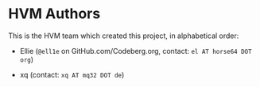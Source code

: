 # HVM Authors

This is the HVM team which created this project,
in alphabetical order:

- Ellie (`@ell1e` on GitHub.com/Codeberg.org, contact: `el AT horse64 DOT org`)

- xq (contact: `xq AT mq32 DOT de`)

